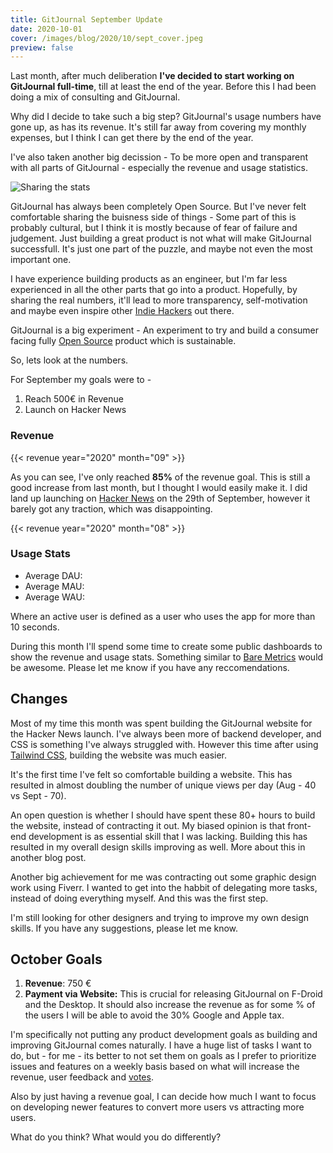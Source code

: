 ```yaml
---
title: GitJournal September Update
date: 2020-10-01
cover: /images/blog/2020/10/sept_cover.jpeg
preview: false
---
```


Last month, after much deliberation **I've decided to start working on GitJournal full-time**, till at least the end of the year. Before this I had been doing a mix of consulting and GitJournal.

Why did I decide to take such a big step? GitJournal's usage numbers have gone up, as has its revenue. It's still far away from covering my monthly expenses, but I think I can get there by the end of the year.

I've also taken another big decission - To be more open and transparent with all parts of GitJournal - especially the revenue and usage statistics.

![Sharing the stats](/images/blog/2020/10/sept_cover.jpeg)

GitJournal has always been completely Open Source. But I've never felt comfortable sharing the buisness side of things - Some part of this is probably cultural, but I think it is mostly because of fear of failure and judgement. Just building a great product is not what will make GitJournal successfull. It's just one part of the puzzle, and maybe not even the most important one.

I have experience building products as an engineer, but I'm far less experienced in all the other parts that go into a product. Hopefully, by sharing the real numbers, it'll lead to more transparency, self-motivation and maybe even inspire other [Indie Hackers](https://www.indiehackers.com/product/gitjournal) out there.

GitJournal is a big experiment - An experiment to try and build a consumer facing fully [Open Source](https://github.com/GitJournal/GitJournal/blob/master/LICENSE) product which is sustainable.

So, lets look at the numbers.

For September my goals were to -

1. Reach 500€ in Revenue
2. Launch on Hacker News

### Revenue

{{< revenue year="2020" month="09" >}}

As you can see, I've only reached **85%** of the revenue goal. This is still a good increase from last month, but I thought I would easily make it. I did land up launching on [Hacker News](https://news.ycombinator.com/item?id=24627465) on the 29th of September, however it barely got any traction, which was disappointing.

{{< revenue year="2020" month="08" >}}

### Usage Stats

- Average DAU:
- Average MAU:
- Average WAU:

Where an active user is defined as a user who uses the app for more than 10 seconds.

During this month I'll spend some time to create some public dashboards to show the revenue and usage stats. Something similar to [Bare Metrics](https://baremetrics.com/open-startups) would be awesome. Please let me know if you have any reccomendations.

## Changes

Most of my time this month was spent building the GitJournal website for the Hacker News launch. I've always been more of backend developer, and CSS is something I've always struggled with. However this time after using [Tailwind CSS](https://tailwindcss.com/), building the website was much easier.

It's the first time I've felt so comfortable building a website. This has resulted in almost doubling the number of unique views per day (Aug - 40 vs Sept - 70).

An open question is whether I should have spent these 80+ hours to build the website, instead of contracting it out. My biased opinion is that front-end development is as essential skill that I was lacking. Building this has resulted in my overall design skills improving as well. More about this in another blog post.

Another big achievement for me was contracting out some graphic design work using Fiverr. I wanted to get into the habbit of delegating more tasks, instead of doing everything myself. And this was the first step.

I'm still looking for other designers and trying to improve my own design skills. If you have any suggestions, please let me know.

## October Goals

1. **Revenue**: 750 €
2. **Payment via Website:** This is crucial for releasing GitJournal on F-Droid and the Desktop. It should also increase the revenue as for some % of the users I will be able to avoid the 30% Google and Apple tax.

I'm specifically not putting any product development goals as building and improving GitJournal comes naturally. I have a huge list of tasks I want to do, but - for me - its better to not set them on goals as I prefer to prioritize issues and features on a weekly basis based on what will increase the revenue, user feedback and [votes](https://github.com/GitJournal/GitJournal/issues?q=is%3Aissue+is%3Aopen+sort%3Areactions-%2B1-desc).

Also by just having a revenue goal, I can decide how much I want to focus on  developing newer features to convert more users vs attracting more users.

What do you think? What would you do differently?
